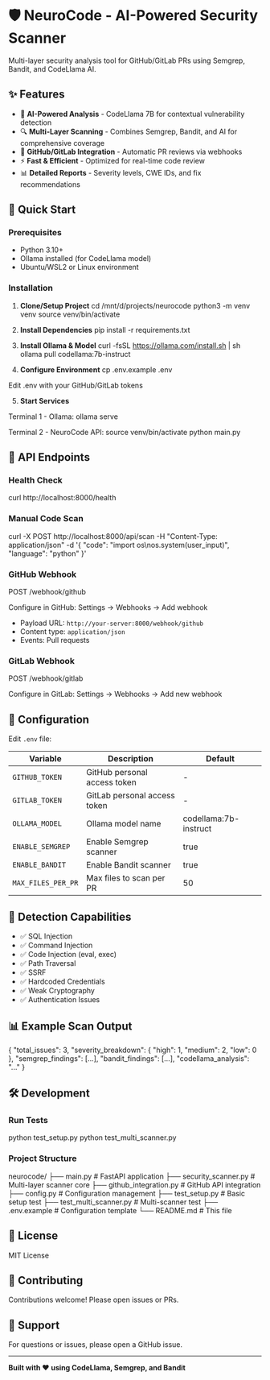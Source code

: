 # 🛡️ NeuroCode - AI-Powered Security Scanner

Multi-layer security analysis tool for GitHub/GitLab PRs using Semgrep, Bandit, and CodeLlama AI.

## ✨ Features

- 🤖 **AI-Powered Analysis** - CodeLlama 7B for contextual vulnerability detection
- 🔍 **Multi-Layer Scanning** - Combines Semgrep, Bandit, and AI for comprehensive coverage
- 🔗 **GitHub/GitLab Integration** - Automatic PR reviews via webhooks
- ⚡ **Fast & Efficient** - Optimized for real-time code review
- 📊 **Detailed Reports** - Severity levels, CWE IDs, and fix recommendations

## 🚀 Quick Start

### Prerequisites

- Python 3.10+
- Ollama installed (for CodeLlama model)
- Ubuntu/WSL2 or Linux environment

### Installation

1. **Clone/Setup Project**
cd /mnt/d/projects/neurocode
python3 -m venv venv
source venv/bin/activate

2. **Install Dependencies**
pip install -r requirements.txt

3. **Install Ollama & Model**
curl -fsSL https://ollama.com/install.sh | sh
ollama pull codellama:7b-instruct

4. **Configure Environment**
cp .env.example .env

Edit .env with your GitHub/GitLab tokens

5. **Start Services**

Terminal 1 - Ollama:
ollama serve

Terminal 2 - NeuroCode API:
source venv/bin/activate
python main.py

## 📡 API Endpoints

### Health Check
curl http://localhost:8000/health

### Manual Code Scan
curl -X POST http://localhost:8000/api/scan
-H "Content-Type: application/json"
-d '{
"code": "import os\nos.system(user_input)",
"language": "python"
}'

### GitHub Webhook
POST /webhook/github

Configure in GitHub: Settings → Webhooks → Add webhook
- Payload URL: `http://your-server:8000/webhook/github`
- Content type: `application/json`
- Events: Pull requests

### GitLab Webhook
POST /webhook/gitlab

Configure in GitLab: Settings → Webhooks → Add new webhook

## 🔧 Configuration

Edit `.env` file:

| Variable | Description | Default |
|----------|-------------|---------|
| `GITHUB_TOKEN` | GitHub personal access token | - |
| `GITLAB_TOKEN` | GitLab personal access token | - |
| `OLLAMA_MODEL` | Ollama model name | codellama:7b-instruct |
| `ENABLE_SEMGREP` | Enable Semgrep scanner | true |
| `ENABLE_BANDIT` | Enable Bandit scanner | true |
| `MAX_FILES_PER_PR` | Max files to scan per PR | 50 |

## 🎯 Detection Capabilities

- ✅ SQL Injection
- ✅ Command Injection  
- ✅ Code Injection (eval, exec)
- ✅ Path Traversal
- ✅ SSRF
- ✅ Hardcoded Credentials
- ✅ Weak Cryptography
- ✅ Authentication Issues

## 📊 Example Scan Output

{
"total_issues": 3,
"severity_breakdown": {
"high": 1,
"medium": 2,
"low": 0
},
"semgrep_findings": [...],
"bandit_findings": [...],
"codellama_analysis": "..."
}

## 🛠️ Development

### Run Tests
python test_setup.py
python test_multi_scanner.py

### Project Structure
neurocode/
├── main.py # FastAPI application
├── security_scanner.py # Multi-layer scanner core
├── github_integration.py # GitHub API integration
├── config.py # Configuration management
├── test_setup.py # Basic setup test
├── test_multi_scanner.py # Multi-scanner test
├── .env.example # Configuration template
└── README.md # This file

## 📝 License

MIT License

## 🤝 Contributing

Contributions welcome! Please open issues or PRs.

## 📧 Support

For questions or issues, please open a GitHub issue.

---

**Built with ❤️ using CodeLlama, Semgrep, and Bandit**
